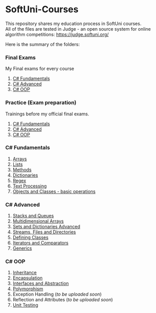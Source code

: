 # SoftUni-Courses

This repository shares my education process in SoftUni courses. 
<br>All of the files are tested in Judge - an open source system for online algorithm competitions: https://judge.softuni.org/

Here is the summary of the folders:

### Final Exams
My Final еxams for every course
1. [C# Fundamentals](https://github.com/kristina-xm/SoftUni-Courses/tree/main/Final%20Exams/C%23%20Fundamentals%20Apr%202022)
2. [C# Advanced](https://github.com/kristina-xm/SoftUni-Courses/tree/main/Final%20Exams/C%23%20Advanced%20Jun%202022)  
3. [C# OOP](https://github.com/kristina-xm/SoftUni-Courses/tree/main/Final%20Exams/C%23%20OOP%20Aug%202022)

### Practice (Exam preparation)
Trainings before my official final exams.
1. [C# Fundamentals](https://github.com/kristina-xm/SoftUni-Courses/tree/main/Practice/C%23%20Fundamentals)
2. [C# Advanced](https://github.com/kristina-xm/SoftUni-Courses/tree/main/Practice/C%23%20Advanced)
3. [C# OOP](https://github.com/kristina-xm/SoftUni-Courses/tree/main/Practice/C%23%20OOP)

### C# Fundamentals
1. [Arrays](https://github.com/kristina-xm/SoftUni-Courses/tree/main/C%23%20Fundamentals/Arrays)
2. [Lists](https://github.com/kristina-xm/SoftUni-Courses/tree/main/C%23%20Fundamentals/Lists)
3. [Methods](https://github.com/kristina-xm/SoftUni-Courses/tree/main/C%23%20Fundamentals/Methods)
4. [Dictionaries](https://github.com/kristina-xm/SoftUni-Courses/tree/main/C%23%20Fundamentals/Dictionaries)
5. [Regex](https://github.com/kristina-xm/SoftUni-Courses/tree/main/C%23%20Fundamentals/Regex)
6. [Text Processing](https://github.com/kristina-xm/SoftUni-Courses/tree/main/C%23%20Fundamentals/Text-Processing)
7. [Objects and Classes - basic operations](https://github.com/kristina-xm/SoftUni-Courses/tree/main/C%23%20Fundamentals/Objects%20and%20Classes)

### C# Advanced
1. [Stacks and Queues](https://github.com/kristina-xm/SoftUni-Courses/tree/main/C%23%20Advanced/Stacks%20and%20Queues)
2. [Multidimensional Arrays](https://github.com/kristina-xm/SoftUni-Courses/tree/main/C%23%20Advanced/Matrix)
3. [Sets and Dictionaries Advanced](https://github.com/kristina-xm/SoftUni-Courses/tree/main/C%23%20Advanced/Sets%20And%20Dictionaries)
4. [Streams, Files and Directories](https://github.com/kristina-xm/SoftUni-Courses/tree/main/C%23%20Advanced/Streams%2C%20Files%20and%20Directories)
5. [Defining Classes](https://github.com/kristina-xm/SoftUni-Courses/tree/main/C%23%20Advanced/Defining%20Classes)
6. [Iterators and Comparators](https://github.com/kristina-xm/SoftUni-Courses/tree/main/C%23%20Advanced/Iterators%20And%20Comparators)
7. [Generics](https://github.com/kristina-xm/SoftUni-Courses/tree/main/C%23%20Advanced/Generics)

### C# OOP
1. [Inheritance](https://github.com/kristina-xm/SoftUni-Courses/tree/main/C%23%20OOP/E01-Inheritance)
2. [Encapsulation](https://github.com/kristina-xm/SoftUni-Courses/tree/main/C%23%20OOP/E02-Encapsulation)
3. [Interfaces and Abstraction](https://github.com/kristina-xm/SoftUni-Courses/tree/main/C%23%20OOP/E03-Interfaces%20and%20Abstraction)
4. [Polymorphism](https://github.com/kristina-xm/SoftUni-Courses/tree/main/C%23%20OOP/E04-Polymorphism)
5. Exception Handling (*to be uploaded soon*)
6. Reflection and Attributes (*to be uploaded soon*)
7. [Unit Testing](https://github.com/kristina-xm/SoftUni-Courses/tree/main/C%23%20OOP/E08-Unit%20Testing)
